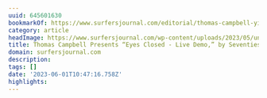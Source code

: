 ```yaml
---
uuid: 645601630
bookmarkOf: https://www.surfersjournal.com/editorial/thomas-campbell-yi-wo-outtakes/
category: article
headImage: https://www.surfersjournal.com/wp-content/uploads/2023/05/untitled-463-1024x683.jpg
title: Thomas Campbell Presents “Eyes Closed - Live Demo,” by Seventies Tuberide
domain: surfersjournal.com
description: 
tags: []
date: '2023-06-01T10:47:16.758Z'
highlights: 
---
```



